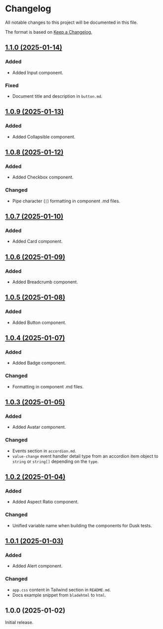 # Changelog

All notable changes to this project will be documented in this file.

The format is based on [Keep a Changelog](https://keepachangelog.com/en/1.0.0/),

## [1.1.0 (2025-01-14)](https://github.com/BJNSTNKVC/laravel-shadcn-ui/compare/1.0.9...1.1.0)

### Added

- Added Input component.

### Fixed

- Document title and description in `button.md`.

## [1.0.9 (2025-01-13)](https://github.com/BJNSTNKVC/laravel-shadcn-ui/compare/1.0.8...1.0.9)

### Added

- Added Collapsible component.

## [1.0.8 (2025-01-12)](https://github.com/BJNSTNKVC/laravel-shadcn-ui/compare/1.0.7...1.0.8)

### Added

- Added Checkbox component.

### Changed

- Pipe character (`|`) formatting in component .md files.

## [1.0.7 (2025-01-10)](https://github.com/BJNSTNKVC/laravel-shadcn-ui/compare/1.0.6...1.0.7)

### Added

- Added Card component.

## [1.0.6 (2025-01-09)](https://github.com/BJNSTNKVC/laravel-shadcn-ui/compare/1.0.5...1.0.6)

### Added

- Added Breadcrumb component.

## [1.0.5 (2025-01-08)](https://github.com/BJNSTNKVC/laravel-shadcn-ui/compare/1.0.4...1.0.5)

### Added

- Added Button component.

## [1.0.4 (2025-01-07)](https://github.com/BJNSTNKVC/laravel-shadcn-ui/compare/1.0.3...1.0.4)

### Added

- Added Badge component.

### Changed

- Formatting in component .md files.

## [1.0.3 (2025-01-05)](https://github.com/BJNSTNKVC/laravel-shadcn-ui/compare/1.0.2...1.0.3)

### Added

- Added Avatar component.

### Changed

- Events section in `accordion.md`.
- `value-change` event handler detail type from an accordion item object to `string` or `string[]` depending on the
  `type`.

## [1.0.2 (2025-01-04)](https://github.com/BJNSTNKVC/laravel-shadcn-ui/compare/1.0.1...1.0.2)

### Added

- Added Aspect Ratio component.

### Changed

- Unified variable name when building the components for Dusk tests.

## [1.0.1 (2025-01-03)](https://github.com/BJNSTNKVC/laravel-shadcn-ui/compare/1.0.0...1.0.1)

### Added

- Added Alert component.

### Changed

- `app.css` content in Tailwind section in `README.md`.
- Docs example snippet from `bladehtml` to `html`.

## 1.0.0 (2025-01-02)

Initial release.